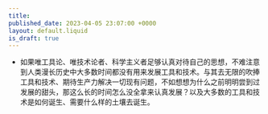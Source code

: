 ```yaml
---
title: 
published_date: 2023-04-05 23:07:00 +0000
layout: default.liquid
is_draft: true
---
```


- 如果唯工具论、唯技术论者、科学主义者足够认真对待自己的思想，不难注意到人类漫长历史中大多数时间都没有用来发展工具和技术。与其去无限的吹捧工具和技术、期待生产力解决一切现有问题，不如想想为什么之前明明尝到过发展的甜头，那这么长的时间怎么没全拿来认真发展？以及大多数的工具和技术是如何诞生、需要什么样的土壤去诞生。